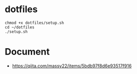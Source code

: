# dotfiles

```
chmod +x dotfiles/setup.sh
cd ~/dotfiles
./setup.sh
```
# Document
- https://qiita.com/massy22/items/5bdb97f8d6e93517f916
